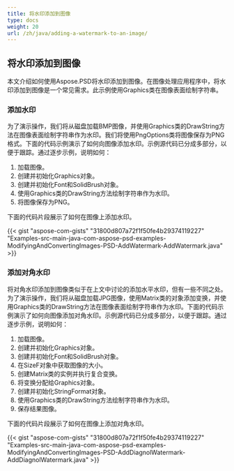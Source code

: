 ```yaml
---
title: 将水印添加到图像
type: docs
weight: 20
url: /zh/java/adding-a-watermark-to-an-image/
---
```


## **将水印添加到图像**
本文介绍如何使用Aspose.PSD将水印添加到图像。在图像处理应用程序中，将水印添加到图像是一个常见需求。此示例使用Graphics类在图像表面绘制字符串。
### **添加水印**
为了演示操作，我们将从磁盘加载BMP图像，并使用Graphics类的DrawString方法在图像表面绘制字符串作为水印。我们将使用PngOptions类将图像保存为PNG格式。下面的代码示例演示了如何向图像添加水印。示例源代码已分成多部分，以便于跟踪。通过逐步示例，说明如何：

1. 加载图像。
2. 创建并初始化Graphics对象。
3. 创建并初始化Font和SolidBrush对象。
4. 使用Graphics类的DrawString方法绘制字符串作为水印。
5. 将图像保存为PNG。

下面的代码片段展示了如何在图像上添加水印。



{{< gist "aspose-com-gists" "31800d807a72f1f50fe4b29374119227" "Examples-src-main-java-com-aspose-psd-examples-ModifyingAndConvertingImages-PSD-AddWatermark-AddWatermark.java" >}}
### **添加对角水印**
将对角水印添加到图像类似于在上文中讨论的添加水平水印，但有一些不同之处。为了演示操作，我们将从磁盘加载JPG图像，使用Matrix类的对象添加变换，并使用Graphics类的DrawString方法在图像表面绘制字符串作为水印。下面的代码示例演示了如何向图像添加对角水印。示例源代码已分成多部分，以便于跟踪。通过逐步示例，说明如何：

1. 加载图像。
2. 创建并初始化Graphics对象。
3. 创建并初始化Font和SolidBrush对象。
4. 在SizeF对象中获取图像的大小。
5. 创建Matrix类的实例并执行复合变换。
6. 将变换分配给Graphics对象。
7. 创建并初始化StringFormat对象。
8. 使用Graphics类的DrawString方法绘制字符串作为水印。
9. 保存结果图像。

下面的代码片段展示了如何在图像上添加对角水印。



{{< gist "aspose-com-gists" "31800d807a72f1f50fe4b29374119227" "Examples-src-main-java-com-aspose-psd-examples-ModifyingAndConvertingImages-PSD-AddDiagnolWatermark-AddDiagnolWatermark.java" >}}
